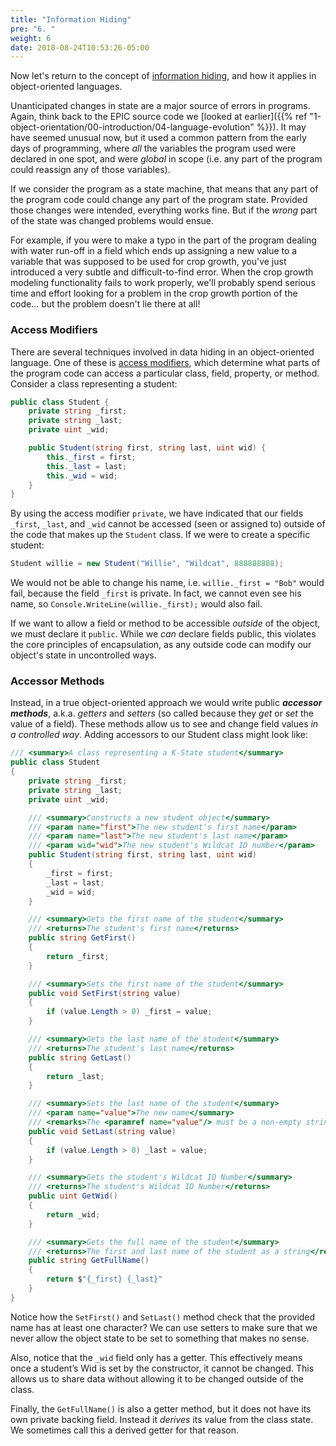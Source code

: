 ```yaml
---
title: "Information Hiding"
pre: "6. "
weight: 6
date: 2018-08-24T10:53:26-05:00
---
```


Now let's return to the concept of [information hiding](https://en.wikipedia.org/wiki/Information_hiding), and how it applies in object-oriented languages.

Unanticipated changes in state are a major source of errors in programs. Again, think back to the EPIC source code we [looked at earlier]({{% ref "1-object-orientation/00-introduction/04-language-evolution" %}}). It may have seemed unusual now, but it used a common pattern from the early days of programming, where _all_ the variables the program used were declared in one spot, and were _global_ in scope (i.e. any part of the program could reassign any of those variables).

If we consider the program as a state machine, that means that any part of the program code could change any part of the program state.  Provided those changes were intended, everything works fine. But if the _wrong_ part of the state was changed problems would ensue.

For example, if you were to make a typo in the part of the program dealing with water run-off in a field which ends up assigning a new value to a variable that was supposed to be used for crop growth, you've just introduced a very subtle and difficult-to-find error.  When the crop growth modeling functionality fails to work properly, we'll probably spend serious time and effort looking for a problem in the crop growth portion of the code... but the problem doesn't lie there at all!

### Access Modifiers
There are several techniques involved in data hiding in an object-oriented language.  One of these is [access modifiers](https://docs.microsoft.com/en-us/dotnet/csharp/programming-guide/classes-and-structs/access-modifiers), which determine what parts of the program code can access a particular class, field, property, or method.  Consider a class representing a student:

```csharp
public class Student {
    private string _first;
    private string _last;
    private uint _wid;

    public Student(string first, string last, uint wid) {
        this._first = first;
        this._last = last;
        this._wid = wid;
    }
}
```

By using the access modifier `private`, we have indicated that our fields `_first`, `_last`, and `_wid` cannot be accessed (seen or assigned to) outside of the code that makes up the `Student` class.  If we were to create a specific student:

```csharp
Student willie = new Student("Willie", "Wildcat", 888888888);
```

We would not be able to change his name, i.e. `willie._first = "Bob"` would fail, because the field `_first` is private.  In fact, we cannot even see his name, so `Console.WriteLine(willie._first);` would also fail.  

If we want to allow a field or method to be accessible _outside_ of the object, we must declare it `public`.  While we _can_ declare fields public, this violates the core principles of encapsulation, as any outside code can modify our object's state in uncontrolled ways.

### Accessor Methods
Instead, in a true object-oriented approach we would write public  **_accessor methods_**, a.k.a. *getters* and *setters* (so called because they _get_ or _set_ the value of a field).  These methods allow us to see and change field values _in a controlled way_.  Adding accessors to our Student class might look like:

```csharp
/// <summary>A class representing a K-State student</summary>
public class Student
{
    private string _first;
    private string _last;
    private uint _wid;

    /// <summary>Constructs a new student object</summary>
    /// <param name="first">The new student's first name</param>
    /// <param name="last">The new student's last name</param>
    /// <param wid="wid">The new student's Wildcat ID number</param>
    public Student(string first, string last, uint wid)
    {
        _first = first;
        _last = last;
        _wid = wid;
    }

    /// <summary>Gets the first name of the student</summary>
    /// <returns>The student's first name</returns>
    public string GetFirst()
    {
        return _first;
    }

    /// <summary>Sets the first name of the student</summary>
    public void SetFirst(string value)
    {
        if (value.Length > 0) _first = value;
    }

    /// <summary>Gets the last name of the student</summary>
    /// <returns>The student's last name</returns>
    public string GetLast()
    {
        return _last;
    }

    /// <summary>Sets the last name of the student</summary>
    /// <param name="value">The new name</summary>
    /// <remarks>The <paramref name="value"/> must be a non-empty string</remarks>
    public void SetLast(string value)
    {
        if (value.Length > 0) _last = value;
    }

    /// <summary>Gets the student's Wildcat ID Number</summary>
    /// <returns>The student's Wildcat ID Number</returns>
    public uint GetWid()
    {
        return _wid;
    }

    /// <summary>Gets the full name of the student</summary>
    /// <returns>The first and last name of the student as a string</returns>
    public string GetFullName()
    {
        return $"{_first} {_last}"
    }
}
```

Notice how the `SetFirst()` and `SetLast()` method check that the provided name has at least one character?  We can use setters to make sure that we never allow the object state to be set to something that makes no sense.

Also, notice that the `_wid` field only has a getter.  This effectively means once a student’s Wid is set by the constructor, it cannot be changed.  This allows us to share data without allowing it to be changed outside of the class. 

Finally, the `GetFullName()` is also a getter method, but it does not have its own private backing field. Instead it _derives_ its value from the class state. We sometimes call this a derived getter for that reason. 
